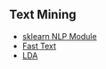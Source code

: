 ## Text Mining

* [sklearn NLP Module](./sklearn_nlp.ipynb)
* [Fast Text](./Fasttext,ipynb)
* [LDA](./Topic_Modelling_LDA_ABC_News.ipynb)